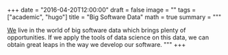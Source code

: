 +++
date = "2016-04-20T12:00:00"
draft = false
image = ""
tags = ["academic", "hugo"]
title = "Big Software Data"
math = true
summary = """

[We](http://we) live in the world of big software data which brings plenty of opportunities. If we apply the tools of data science on this data, we can obtain great leaps in the way we develop our software.
"""
+++
